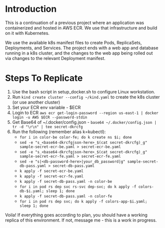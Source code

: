 # Introduction
This is a continuation of a previous project where an application was containerized and hosted in AWS ECR. We use that infrastructure and build on it with Kubernetes. 

We use the available k8s manifest files to create Pods, ReplicaSets, Deployments, and Services. The project ends with a web app and database running in a k8s cluster, and the changes to the web app being rolled out via changes to the relevant Deployment manifest.

# Steps To Replicate
1. Use the bash script in setup_docker.sh to configure Linux workstation.
1. Run `kind create cluster --config ~/kind.yaml` to create the k8s cluster (or use another cluster)
1. Set your ECR env variable - $ECR
1. Login to ECR `aws ecr get-login-password --region us-east-1 | docker login -u AWS $ECR --password-stdin`
1. Get Base64 of ~/.docker/config.json - `base64 ~/.docker/config.json | tr -d "\r\n" | tee secret-dkrcfg`
1. Run the following (remember alias k=kubectl):
    - `for i in color-be color-fe; do k create ns $i; done`
    - `sed -e "s_<base64-dkrcfgjson-here>_$(cat secret-dkrcfg)_g" sample-secret-ecr-be.yaml > secret-ecr-be.yaml`
    - `sed -e "s_<base64-dkrcfgjson-here>_$(cat secret-dkrcfg)_g" sample-secret-ecr-fe.yaml > secret-ecr-fe.yaml`
    - `sed -e "s|<db-password-here>|your_db_password|g" sample-secret-db-pass.yaml > secret-db-pass.yaml`
    - `k apply -f secret-ecr-be.yaml`
    - `k apply -f secret-ecr-fe.yaml`
    - `k apply -f secret-db-pass.yaml -n color-be`
    - `for i in pod rs dep svc rs-svc dep-svc; do k apply -f colors-db-$i.yaml; sleep 1; done`
    - `k apply -f secret-db-pass.yaml -n color-fe`
    - `for i in pod rs dep svc; do k apply -f colors-app-$i.yaml; sleep 1; done`

Voila! If everything goes according to plan, you should have a working replica of this environment. If not, message me - this is a work in progress.

